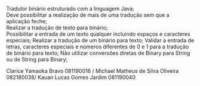 Tradutor binário estruturado com a linguagem Java; <br/>
Deve possibilitar a realização de mais de uma tradução sem que a aplicação feche;<br />
Realizar a tradução de texto para binário;<br />
Possibilitar a entrada de um texto qualquer incluindo espaços e caracteres especiais;
Realizar a tradução de um binário para texto;
Validar a entrada de letras, caracteres especiais e números diferentes de 0 e 1 para a tradução de binário para texto;
Não utilizar conversões diretas de Binary para String ou de String para Binary;

Clarice Yamaoka Bravo 081190016 / Michael Matheus de Silva Oliveira 082180038/ Kauan Lucas Gomes Jardim 081190040
